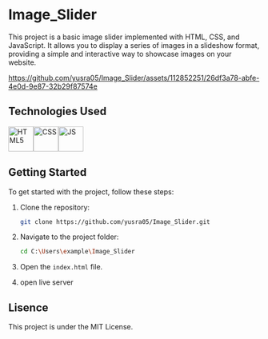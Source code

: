 # Image_Slider

This project is a basic image slider implemented with HTML, CSS, and JavaScript. It allows you to display a series of images in a slideshow format, providing a simple and interactive way to showcase images on your website.

https://github.com/yusra05/Image_Slider/assets/112852251/26df3a78-abfe-4e0d-9e87-32b29f87574e

## Technologies Used

<div style="display: flex; align-items: center;">
   <img src="https://github.com/yusra05/music-player/assets/112852251/7610e14f-bd5d-4fc0-93a8-9811673d87c6.png" alt="HTML5" width="50" height="50">
   <img src="https://github.com/yusra05/Image_Slider/assets/112852251/c227f165-5845-4064-bca0-548d57b842e2.png" alt="CSS" width="50" height="50">
  <img src="https://github.com/yusra05/Image_Slider/assets/112852251/21b6830d-0714-4aeb-b065-c4d43230a2e6.png" alt="JS" width="50" height="50">  
</div>

## Getting Started

To get started with the project, follow these steps:

1. Clone the repository:

   ```bash
   git clone https://github.com/yusra05/Image_Slider.git

2. Navigate to the project folder:
   ```bash
   cd C:\Users\example\Image_Slider

3. Open the `index.html` file.
   
4. open live server



## Lisence

This project is  under the MIT License.
